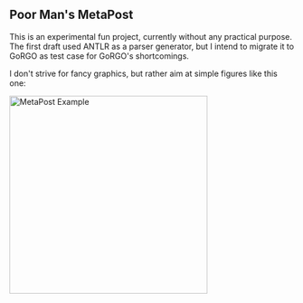 ## Poor Man's MetaPost

This is an experimental fun project, currently without any practical purpose.
The first draft used ANTLR as a parser generator, but I intend to migrate it
to GoRGO as test case for GoRGO's shortcomings.

I don't strive for fancy graphics, but rather aim at simple figures like this
one:

<img src="http://npillmayer.github.io/img/mp-example.png" alt="MetaPost Example"
    width="350px" style="max-width:350px"/>
